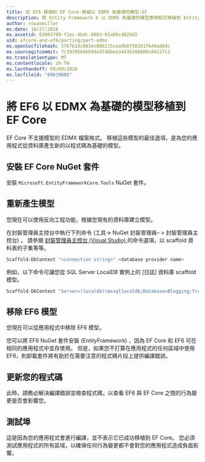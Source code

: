 ```yaml
---
title: 從 EF6 移植到 EF Core-移植以 EDMX 為基礎的模型-EF
description: 將 Entity Framework 6 以 EDMX 為基礎的模型應用程式移植到 Entity Framework Core 的特定資訊
author: rowanmiller
ms.date: 10/27/2016
ms.assetid: 63003709-f1ec-4bdc-8083-65a60c4826d2
uid: efcore-and-ef6/porting/port-edmx
ms.openlocfilehash: 3767b1dc083ec886115cea9b0750101fb49ad84c
ms.sourcegitcommit: 7c3939504bb9da3f46bea3443638b808c04227c2
ms.translationtype: MT
ms.contentlocale: zh-TW
ms.lasthandoff: 09/09/2020
ms.locfileid: "89619605"
---
```

# <a name="porting-an-ef6-edmx-based-model-to-ef-core"></a>將 EF6 以 EDMX 為基礎的模型移植到 EF Core

EF Core 不支援模型的 EDMX 檔案格式。 移植這些模型的最佳選項，是為您的應用程式從資料庫產生新的以程式碼為基礎的模型。

## <a name="install-ef-core-nuget-packages"></a>安裝 EF Core NuGet 套件

安裝 `Microsoft.EntityFrameworkCore.Tools` NuGet 套件。

## <a name="regenerate-the-model"></a>重新產生模型

您現在可以使用反向工程功能，根據您現有的資料庫建立模型。

在封裝管理員主控台中執行下列命令 (工具-> NuGet 封裝管理員– > 封裝管理員主控台) 。 請參閱 [封裝管理員主控台 (Visual Studio) ](xref:core/miscellaneous/cli/powershell) 的命令選項，以 scaffold 資料表的子集等等。

``` powershell
Scaffold-DbContext "<connection string>" <database provider name>
```

例如，以下命令可讓您從 SQL Server LocalDB 實例上的 [日誌] 資料庫 scaffold 模型。

``` powershell
Scaffold-DbContext "Server=(localdb)\mssqllocaldb;Database=Blogging;Trusted_Connection=True;" Microsoft.EntityFrameworkCore.SqlServer
```

## <a name="remove-ef6-model"></a>移除 EF6 模型

您現在可以從應用程式中移除 EF6 模型。

您可以將 EF6 NuGet 套件安裝 (EntityFramework) ，因為 EF Core 和 EF6 可在相同的應用程式中並存使用。 但是，如果您不打算在應用程式的任何區域中使用 EF6，則卸載套件將有助於在需要注意的程式碼片段上提供編譯錯誤。

## <a name="update-your-code"></a>更新您的程式碼

此時，請務必解決編譯錯誤並檢查程式碼，以查看 EF6 與 EF Core 之間的行為變更是否會影響您。

## <a name="test-the-port"></a>測試埠

這是因為您的應用程式會進行編譯，並不表示它已成功移植到 EF Core。 您必須測試應用程式的所有區域，以確保任何行為變更都不會對您的應用程式造成負面影響。
